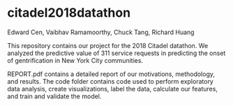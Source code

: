 # citadel2018datathon
Edward Cen, Vaibhav Ramamoorthy, Chuck Tang, Richard Huang

This repository contains our project for the 2018 Citadel datathon. We analyzed the predictive value of 311 service requests in predicting the onset of gentrification in New York City communities.

REPORT.pdf contains a detailed report of our motivations, methodology, and results. The code folder contains code used to perform exploratory data analysis, create visualizations, label the data, calculate our features, and train and validate the model.
